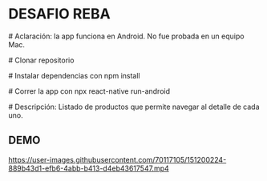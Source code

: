 <h1>DESAFIO REBA</h1>

<p># Aclaración: la app funciona en Android. No fue probada en un equipo Mac.</p>
<p># Clonar repositorio</p>
<p># Instalar dependencias con npm install</p>
<p># Correr la app con npx react-native run-android</p>

<p># Descripción: Listado de productos que permite navegar al detalle de cada uno.</p>

<h2>DEMO</h2>

https://user-images.githubusercontent.com/70117105/151200224-889b43d1-efb6-4abb-b413-d4eb43617547.mp4

